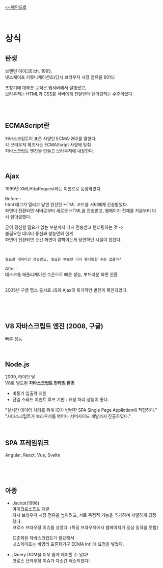 [<<메인으로](https://github.com/AtomicLiquors/Javascript_Wiki_Chb)

&nbsp;  

# 상식
## 탄생
브랜던 아이크Eich, 1995,  
넷스케이프 커뮤니케이션즈(당시 브라우저 시장 점유율 90%)   

초창기에 대부분 로직은 웹서버에서 실행됐고,  
브라우저는 HTML과 CSS를 서버에게 전달받아 렌더링하는 수준이었다.  







&nbsp;  
&nbsp;  
## ECMAScript란
자바스크립트의 표준 사양인 ECMA-262를 말한다.  
각 브라우저 제조사는 ECMAScript 사양에 맞춰   
자바스크립트 엔진을 만들고 브라우저에 내장한다.




<!--ECMA-262(1997)-->

&nbsp;  

## Ajax
1999년 XMLHttpRequest라는 이름으로 등장하였다.

Before :  
html 태그가 열리고 닫힌 완전한 HTML 코드를 서버에게 전송받았다.  
화면이 전환되면 서버로부터 새로운 HTML을 전송받고, 
웹페이지 전체를 처음부터 다시 렌더링했다.  

굳이 갱신할 필요가 없는 부분까지 다시 전송받고 렌더링하는 것 ->  
불필요한 데이터 통신과 성능면의 한계.  
화면이 전환되면 순간 화면이 깜빡이는게 당연하던 시절이 있었다.

&nbsp;  
```
필요한 데이터만 전송받고, 필요한 부분만 다시 렌더링할 수는 없을까?
```

After :  
데스크톱 애플리케이션 수준으로 빠른 성능, 부드러운 화면 전환   

&nbsp;  
2005년 구글 맵스 출시로 JS와 Ajax의 획기적인 발전이 확인되었다.

&nbsp;  

&nbsp;  


## V8 자바스크립트 엔진 (2008, 구글)
빠른 성능

&nbsp;  

## Node.js
2009, 라이언 달  
V8로 빌드된 **자바스크립트 런타임 환경**  
- 비동기 입출력 지원  
- 단일 스레드 이벤트 루프 기반 : 요청 처리 성능이 좋다.  

"실시간 데이터 처리를 위해 IO가 빈번한 SPA Single Page Appliction에 적합하다."  
"자바스크립트가 브라우저를 벗어나 서버사이드 개발까지 진출하였다."

&nbsp;  

## SPA 프레임워크
Angular, React, Vue, Svelte

&nbsp;  

&nbsp;  
## 아종
- Jscript(1996)   
    마이크로소프트 개발.   
    자사 브라우저 시장 점유율 높이려고, 서로 독점적 기능을 추가하며 치열하게 경쟁했다.  
    크로스 브라우징 이슈를 낳았다. (특정 브라우저에서 웹페이지가 정상 동작을 못함)

    표준화된 자바스크립트가 필요해서  
    넷스케이프는 비영리 표준화기구 ECMA Int'l에 요청을 넣었다.

- jQuery
DOM을 더욱 쉽게 제어할 수 있다!  
크로스 브라우징 이슈가 다소간 해소되었다!

